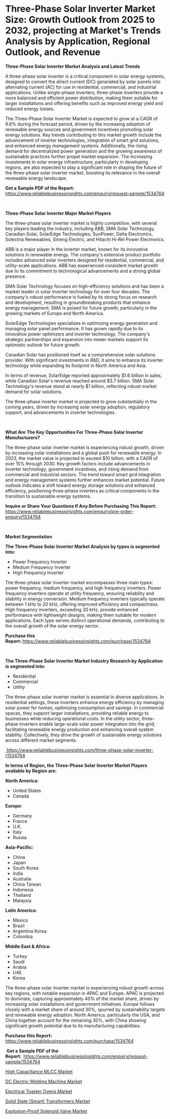 <p><h1>Three-Phase Solar Inverter Market Size: Growth Outlook from 2025 to 2032, projecting at Market's Trends Analysis by Application, Regional Outlook, and Revenue</h1></p><p><strong>Three-Phase Solar Inverter Market Analysis and Latest Trends</strong></p>
<p><p>A three-phase solar inverter is a critical component in solar energy systems, designed to convert the direct current (DC) generated by solar panels into alternating current (AC) for use in residential, commercial, and industrial applications. Unlike single-phase inverters, three-phase inverters provide a more balanced and efficient power distribution, making them suitable for larger installations and offering benefits such as improved energy yield and reduced energy losses.</p><p>The Three-Phase Solar Inverter Market is expected to grow at a CAGR of 9.6% during the forecast period, driven by the increasing adoption of renewable energy sources and government incentives promoting solar energy solutions. Key trends contributing to this market growth include the advancement of inverter technologies, integration of smart grid solutions, and enhanced energy management systems. Additionally, the rising demand for decentralized power generation and the growing awareness of sustainable practices further propel market expansion. The increasing investments in solar energy infrastructure, particularly in developing regions, are also expected to play a significant role in shaping the future of the three-phase solar inverter market, boosting its relevance in the overall renewable energy landscape.</p></p>
<p><strong>Get a Sample PDF of the Report:&nbsp;</strong> <a href="https://www.reliablebusinessinsights.com/enquiry/request-sample/1534764?utm_campaign=96&utm_medium=2&utm_source=Github&utm_content=ia&utm_term=12022025&utm_id=three-phase-solar-inverter">https://www.reliablebusinessinsights.com/enquiry/request-sample/1534764</a></p>
<p>&nbsp;</p>
<p><strong>Three-Phase Solar Inverter Major Market Players</strong></p>
<p><p>The three-phase solar inverter market is highly competitive, with several key players leading the industry, including ABB, SMA Solar Technology, Canadian Solar, SolarEdge Technologies, SunPower, Delta Electronics, Solectria Renewables, Sineng Electric, and Hitachi Hi-Rel Power Electronics.</p><p>ABB is a major player in the inverter market, known for its innovative solutions in renewable energy. The company's extensive product portfolio includes advanced solar inverters designed for residential, commercial, and utility-scale applications. ABB has experienced consistent market growth due to its commitment to technological advancements and a strong global presence.</p><p>SMA Solar Technology focuses on high-efficiency solutions and has been a market leader in solar inverter technology for over four decades. The company's robust performance is fueled by its strong focus on research and development, resulting in groundbreaking products that enhance energy management. SMA is poised for future growth, particularly in the growing markets of Europe and North America.</p><p>SolarEdge Technologies specializes in optimizing energy generation and managing solar panel performance. It has grown rapidly due to its innovative power optimizers and inverter technology. The company's strategic partnerships and expansion into newer markets support its optimistic outlook for future growth.</p><p>Canadian Solar has positioned itself as a comprehensive solar solutions provider. With significant investments in R&D, it aims to enhance its inverter technology while expanding its footprint in North America and Asia.</p><p>In terms of revenue, SolarEdge reported approximately $1.6 billion in sales, while Canadian Solar's revenue reached around $3.7 billion. SMA Solar Technology's revenue stood at nearly $1 billion, reflecting robust market demand for solar solutions.</p><p>The three-phase inverter market is projected to grow substantially in the coming years, driven by increasing solar energy adoption, regulatory support, and advancements in inverter technologies.</p></p>
<p>&nbsp;</p>
<p><strong>What Are The Key Opportunities For Three-Phase Solar Inverter Manufacturers?</strong></p>
<p><p>The three-phase solar inverter market is experiencing robust growth, driven by increasing solar installations and a global push for renewable energy. In 2023, the market value is projected to exceed $10 billion, with a CAGR of over 15% through 2030. Key growth factors include advancements in inverter technology, government incentives, and rising demand from commercial and industrial sectors. The trend toward smart grid integration and energy management systems further enhances market potential. Future outlook indicates a shift toward energy storage solutions and enhanced efficiency, positioning three-phase inverters as critical components in the transition to sustainable energy systems.</p></p>
<p><strong>Inquire or Share Your Questions If Any Before Purchasing This Report:</strong> <a href="https://www.reliablebusinessinsights.com/enquiry/pre-order-enquiry/1534764?utm_campaign=96&utm_medium=2&utm_source=Github&utm_content=ia&utm_term=12022025&utm_id=three-phase-solar-inverter">https://www.reliablebusinessinsights.com/enquiry/pre-order-enquiry/1534764</a></p>
<p>&nbsp;</p>
<p><strong>Market Segmentation</strong></p>
<p><strong>The Three-Phase Solar Inverter Market Analysis by types is segmented into:</strong></p>
<p><ul><li>Power Frequency Inverter</li><li>Medium Frequency Inverter</li><li>High Frequency Inverter</li></ul></p>
<p><p>The three-phase solar inverter market encompasses three main types: power frequency, medium frequency, and high frequency inverters. Power frequency inverters operate at utility frequency, ensuring reliability and stability in energy conversion. Medium frequency inverters typically operate between 1 kHz to 20 kHz, offering improved efficiency and compactness. High frequency inverters, exceeding 20 kHz, provide enhanced performance with lightweight designs, making them suitable for modern applications. Each type serves distinct operational demands, contributing to the overall growth of the solar energy sector.</p></p>
<p><strong>Purchase this Report:&nbsp;</strong><a href="https://www.reliablebusinessinsights.com/purchase/1534764?utm_campaign=96&utm_medium=2&utm_source=Github&utm_content=ia&utm_term=12022025&utm_id=three-phase-solar-inverter">https://www.reliablebusinessinsights.com/purchase/1534764</a></p>
<p>&nbsp;</p>
<p><strong>The Three-Phase Solar Inverter Market Industry Research by Application is segmented into:</strong></p>
<p><ul><li>Residential</li><li>Commercial</li><li>Utility</li></ul></p>
<p><p>The three-phase solar inverter market is essential in diverse applications. In residential settings, these inverters enhance energy efficiency by managing solar power for homes, optimizing consumption and savings. In commercial spaces, they support larger installations, providing reliable energy to businesses while reducing operational costs. In the utility sector, three-phase inverters enable large-scale solar power integration into the grid, facilitating renewable energy production and enhancing overall system stability. Collectively, they drive the growth of sustainable energy solutions across different market segments.</p></p>
<p><a href="https://www.reliablebusinessinsights.com/three-phase-solar-inverter-r1534764?utm_campaign=96&utm_medium=2&utm_source=Github&utm_content=ia&utm_term=12022025&utm_id=three-phase-solar-inverter">&nbsp;https://www.reliablebusinessinsights.com/three-phase-solar-inverter-r1534764</a></p>
<p><strong>In terms of Region, the Three-Phase Solar Inverter Market Players available by Region are:</strong></p>
<p>
    <p> <strong> North America: </strong>
        <ul>
            <li>United States</li>
            <li>Canada</li>
        </ul>
        </p> 
    <p> <strong> Europe: </strong>
        <ul>
            <li>Germany</li>
            <li>France</li>
            <li>U.K.</li>
            <li>Italy</li>
            <li>Russia</li>
        </ul>
        </p> 
    <p> <strong> Asia-Pacific: </strong>
        <ul>
            <li>China</li>
            <li>Japan</li>
            <li>South Korea</li>
            <li>India</li>
            <li>Australia</li>
            <li>China Taiwan</li>
            <li>Indonesia</li>
            <li>Thailand</li>
            <li>Malaysia</li>
        </ul>
        </p> 
    <p> <strong> Latin America: </strong>
        <ul>
            <li>Mexico</li>
            <li>Brazil</li>
            <li>Argentina Korea</li>
            <li>Colombia</li>
        </ul>
        </p> 
    <p> <strong> Middle East & Africa: </strong>
        <ul>
            <li>Turkey</li>
            <li>Saudi</li>
            <li>Arabia</li>
            <li>UAE</li>
            <li>Korea</li>
        </ul>
    </p>
    </p>
<p><p>The three-phase solar inverter market is experiencing robust growth across key regions, with notable expansion in APAC and Europe. APAC is projected to dominate, capturing approximately 40% of the market share, driven by increasing solar installations and government initiatives. Europe follows closely with a market share of around 30%, spurred by sustainability targets and renewable energy adoption. North America, particularly the USA, and China together account for the remaining 30%, with China showing significant growth potential due to its manufacturing capabilities.</p></p>
<p><strong>Purchase this Report: </strong><a href="https://www.reliablebusinessinsights.com/purchase/1534764?utm_campaign=96&utm_medium=2&utm_source=Github&utm_content=ia&utm_term=12022025&utm_id=three-phase-solar-inverter">https://www.reliablebusinessinsights.com/purchase/1534764</a></p>
<p>&nbsp;<strong>Get a Sample PDF of the Report:&nbsp;&nbsp;</strong><a href="https://www.reliablebusinessinsights.com/enquiry/request-sample/1534764?utm_campaign=96&utm_medium=2&utm_source=Github&utm_content=ia&utm_term=12022025&utm_id=three-phase-solar-inverter">https://www.reliablebusinessinsights.com/enquiry/request-sample/1534764</a></p>
<p><strong></strong></p>
<p><p><a href="https://github.com/micbotam/Market-Research-Report-List-1/blob/main/high-capacitance-mlcc-market.md?utm_campaign=96&utm_medium=2&utm_source=Github&utm_content=ia&utm_term=12022025&utm_id=three-phase-solar-inverter">High Capacitance MLCC Market</a></p><p><a href="https://github.com/swietanasso/Market-Research-Report-List-1/blob/main/dc-electric-welding-machine-market.md?utm_campaign=96&utm_medium=2&utm_source=Github&utm_content=ia&utm_term=12022025&utm_id=three-phase-solar-inverter">DC Electric Welding Machine Market</a></p><p><a href="https://github.com/normiaooghe3/Market-Research-Report-List-1/blob/main/electrical-toaster-ovens-market.md?utm_campaign=96&utm_medium=2&utm_source=Github&utm_content=ia&utm_term=12022025&utm_id=three-phase-solar-inverter">Electrical Toaster Ovens Market</a></p><p><a href="https://github.com/scaseiargas/Market-Research-Report-List-1/blob/main/solid-state-smart-transformers-market.md?utm_campaign=96&utm_medium=2&utm_source=Github&utm_content=ia&utm_term=12022025&utm_id=three-phase-solar-inverter">Solid State (Smart) Transformers Market</a></p><p><a href="https://github.com/shadnfamoza/Market-Research-Report-List-1/blob/main/explosion-proof-solenoid-valve-market.md?utm_campaign=96&utm_medium=2&utm_source=Github&utm_content=ia&utm_term=12022025&utm_id=three-phase-solar-inverter">Explosion-Proof Solenoid Valve Market</a></p></p>